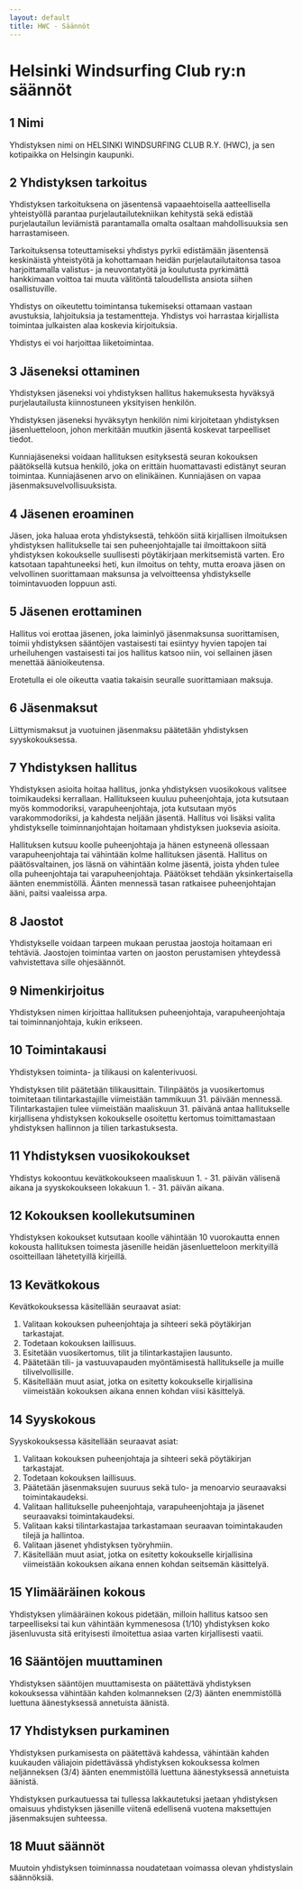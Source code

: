 ```yaml
---
layout: default
title: HWC - Säännöt
---
```

Helsinki Windsurfing Club ry:n säännöt
======================================

1 Nimi
------

Yhdistyksen nimi on HELSINKI WINDSURFING CLUB R.Y. (HWC), ja sen kotipaikka on Helsingin kaupunki.

2 Yhdistyksen tarkoitus
-----------------------

Yhdistyksen tarkoituksena on jäsentensä vapaaehtoisella aatteellisella yhteistyöllä parantaa purjelautailutekniikan kehitystä sekä edistää purjelautailun leviämistä parantamalla omalta osaltaan mahdollisuuksia sen harrastamiseen.

Tarkoituksensa toteuttamiseksi yhdistys pyrkii edistämään jäsentensä keskinäistä yhteistyötä ja kohottamaan heidän purjelautailutaitonsa tasoa harjoittamalla valistus- ja neuvontatyötä ja koulutusta pyrkimättä hankkimaan voittoa tai muuta välitöntä taloudellista ansiota siihen osallistuville.

Yhdistys on oikeutettu toimintansa tukemiseksi ottamaan vastaan avustuksia, lahjoituksia ja testamentteja. Yhdistys voi harrastaa kirjallista toimintaa julkaisten alaa koskevia kirjoituksia.

Yhdistys ei voi harjoittaa liiketoimintaa.

3 Jäseneksi ottaminen
---------------------

Yhdistyksen jäseneksi voi yhdistyksen hallitus hakemuksesta hyväksyä purjelautailusta kiinnostuneen yksityisen henkilön.

Yhdistyksen jäseneksi hyväksytyn henkilön nimi kirjoitetaan yhdistyksen jäsenluetteloon, johon merkitään muutkin jäsentä koskevat tarpeelliset tiedot.

Kunniajäseneksi voidaan hallituksen esityksestä seuran kokouksen päätöksellä kutsua henkilö, joka on erittäin huomattavasti edistänyt seuran toimintaa. Kunniajäsenen arvo on elinikäinen. Kunniajäsen on vapaa jäsenmaksuvelvollisuuksista.

4 Jäsenen eroaminen
-------------------

Jäsen, joka haluaa erota yhdistyksestä, tehköön siitä kirjallisen ilmoituksen yhdistyksen hallitukselle tai sen puheenjohtajalle tai ilmoittakoon siitä yhdistyksen kokoukselle suullisesti pöytäkirjaan merkitsemistä varten. Ero katsotaan tapahtuneeksi heti, kun ilmoitus on tehty, mutta eroava jäsen on velvollinen suorittamaan maksunsa ja velvoitteensa yhdistykselle toimintavuoden loppuun asti.

5 Jäsenen erottaminen
---------------------

Hallitus voi erottaa jäsenen, joka laiminlyö jäsenmaksunsa suorittamisen, toimii yhdistyksen sääntöjen vastaisesti tai esiintyy hyvien tapojen tai urheiluhengen vastaisesti tai jos hallitus katsoo niin, voi sellainen jäsen menettää äänioikeutensa.

Erotetulla ei ole oikeutta vaatia takaisin seuralle suorittamiaan maksuja.

6 Jäsenmaksut
-------------

Liittymismaksut ja vuotuinen jäsenmaksu päätetään yhdistyksen syyskokouksessa.

7 Yhdistyksen hallitus
----------------------

Yhdistyksen asioita hoitaa hallitus, jonka yhdistyksen vuosikokous valitsee toimikaudeksi kerrallaan. Hallitukseen kuuluu puheenjohtaja, jota kutsutaan myös kommodoriksi, varapuheenjohtaja, jota kutsutaan myös varakommodoriksi, ja kahdesta neljään jäsentä. Hallitus voi lisäksi valita yhdistykselle toiminnanjohtajan hoitamaan yhdistyksen juoksevia asioita.

Hallituksen kutsuu koolle puheenjohtaja ja hänen estyneenä ollessaan varapuheenjohtaja tai vähintään kolme hallituksen jäsentä. Hallitus on päätösvaltainen, jos läsnä on vähintään kolme jäsentä, joista yhden tulee olla puheenjohtaja tai varapuheenjohtaja. Päätökset tehdään yksinkertaisella äänten enemmistöllä. Äänten mennessä tasan ratkaisee puheenjohtajan ääni, paitsi vaaleissa arpa.

8 Jaostot
---------

Yhdistykselle voidaan tarpeen mukaan perustaa jaostoja hoitamaan eri tehtäviä. Jaostojen toimintaa varten on jaoston perustamisen yhteydessä vahvistettava sille ohjesäännöt.

9 Nimenkirjoitus
----------------

Yhdistyksen nimen kirjoittaa hallituksen puheenjohtaja, varapuheenjohtaja tai toiminnanjohtaja, kukin erikseen.

10 Toimintakausi
----------------

Yhdistyksen toiminta- ja tilikausi on kalenterivuosi.

Yhdistyksen tilit päätetään tilikausittain. Tilinpäätös ja vuosikertomus toimitetaan tilintarkastajille viimeistään tammikuun 31. päivään mennessä. Tilintarkastajien tulee viimeistään maaliskuun 31. päivänä antaa hallitukselle kirjallisena yhdistyksen kokoukselle osoitettu kertomus toimittamastaan yhdistyksen hallinnon ja tilien tarkastuksesta.

11 Yhdistyksen vuosikokoukset
-----------------------------

Yhdistys kokoontuu kevätkokoukseen maaliskuun 1. - 31. päivän välisenä aikana ja syyskokoukseen lokakuun 1. - 31. päivän aikana.

12 Kokouksen koollekutsuminen
-----------------------------

Yhdistyksen kokoukset kutsutaan koolle vähintään 10 vuorokautta ennen kokousta hallituksen toimesta jäsenille heidän jäsenluetteloon merkityillä osoitteillaan lähetetyillä kirjeillä.

13 Kevätkokous
--------------

Kevätkokouksessa käsitellään seuraavat asiat:

1. Valitaan kokouksen puheenjohtaja ja sihteeri sekä pöytäkirjan tarkastajat.
2. Todetaan kokouksen laillisuus.
3. Esitetään vuosikertomus, tilit ja tilintarkastajien lausunto.
4. Päätetään tili- ja vastuuvapauden myöntämisestä hallitukselle ja muille tilivelvollisille.
5. Käsitellään muut asiat, jotka on esitetty kokoukselle kirjallisina viimeistään kokouksen aikana ennen kohdan viisi käsittelyä.

14 Syyskokous
-------------

Syyskokouksessa käsitellään seuraavat asiat:

1. Valitaan kokouksen puheenjohtaja ja sihteeri sekä pöytäkirjan tarkastajat.
2. Todetaan kokouksen laillisuus.
3. Päätetään jäsenmaksujen suuruus sekä tulo- ja menoarvio seuraavaksi toimintakaudeksi.
4. Valitaan hallitukselle puheenjohtaja, varapuheenjohtaja ja jäsenet seuraavaksi toimintakaudeksi.
5. Valitaan kaksi tilintarkastajaa tarkastamaan seuraavan toimintakauden tilejä ja hallintoa.
6. Valitaan jäsenet yhdistyksen työryhmiin.
7. Käsitellään muut asiat, jotka on esitetty kokoukselle kirjallisina viimeistään kokouksen aikana ennen kohdan seitsemän käsittelyä.

15 Ylimääräinen kokous
----------------------

Yhdistyksen ylimääräinen kokous pidetään, milloin hallitus katsoo sen tarpeelliseksi tai kun vähintään kymmenesosa (1/10) yhdistyksen koko jäsenluvusta sitä erityisesti ilmoitettua asiaa varten kirjallisesti vaatii.

16 Sääntöjen muuttaminen
------------------------

Yhdistyksen sääntöjen muuttamisesta on päätettävä yhdistyksen kokouksessa vähintään kahden kolmanneksen (2/3) äänten enemmistöllä luettuna äänestyksessä annetuista äänistä.

17 Yhdistyksen purkaminen
-------------------------

Yhdistyksen purkamisesta on päätettävä kahdessa, vähintään kahden kuukauden väliajoin pidettävässä yhdistyksen kokouksessa kolmen neljänneksen (3/4) äänten enemmistöllä luettuna äänestyksessä annetuista äänistä.

Yhdistyksen purkautuessa tai tullessa lakkautetuksi jaetaan yhdistyksen omaisuus yhdistyksen jäsenille viitenä edellisenä vuotena maksettujen jäsenmaksujen suhteessa.

18 Muut säännöt
---------------

Muutoin yhdistyksen toiminnassa noudatetaan voimassa olevan yhdistyslain säännöksiä.
